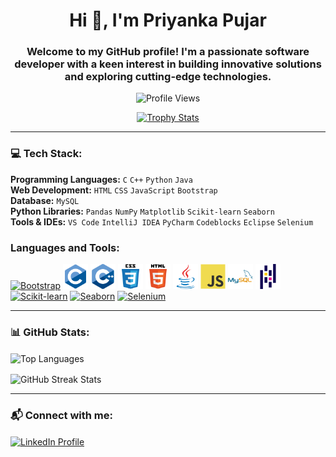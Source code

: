 <h1 align="center">Hi 👋, I'm Priyanka Pujar</h1>
<h3 align="center">Welcome to my GitHub profile! I'm a passionate software developer with a keen interest in building innovative solutions and exploring cutting-edge technologies.</h3>

<p align="center"> 
  <img src="https://komarev.com/ghpvc/?username=prii01&label=Profile%20views&color=0e75b6&style=flat" alt="Profile Views" /> 
</p>

<p align="center"> 
  <a href="https://github.com/ryo-ma/github-profile-trophy">
    <img src="https://github-profile-trophy.vercel.app/?username=prii01&theme=flat&no-frame=true&margin-w=15" alt="Trophy Stats" />
  </a> 
</p>

---

<h3 align="left">💻 Tech Stack:</h3>
<p align="left">
  <b>Programming Languages:</b> <code>C</code> <code>C++</code> <code>Python</code> <code>Java</code><br>
  <b>Web Development:</b> <code>HTML</code> <code>CSS</code> <code>JavaScript</code> <code>Bootstrap</code><br>
  <b>Database:</b> <code>MySQL</code><br>
  <b>Python Libraries:</b> <code>Pandas</code> <code>NumPy</code> <code>Matplotlib</code> <code>Scikit-learn</code> <code>Seaborn</code><br>
  <b>Tools & IDEs:</b> <code>VS Code</code> <code>IntelliJ IDEA</code> <code>PyCharm</code> <code>Codeblocks</code> <code>Eclipse</code> <code>Selenium</code>
</p>

<h3 align="left">Languages and Tools:</h3>
<p align="left">
  <a href="https://getbootstrap.com" target="_blank"><img src="https://v5.getbootstrap.com/docs/5.0/assets/brand/bootstrap-logo-shadow.png" alt="Bootstrap" width="40" height="40"/></a>
  <a href="https://www.cprogramming.com/" target="_blank"><img src="https://raw.githubusercontent.com/devicons/devicon/master/icons/c/c-original.svg" alt="C" width="40" height="40"/></a>
  <a href="https://www.w3schools.com/cpp/" target="_blank"><img src="https://raw.githubusercontent.com/devicons/devicon/master/icons/cplusplus/cplusplus-original.svg" alt="C++" width="40" height="40"/></a>
  <a href="https://www.w3schools.com/css/" target="_blank"><img src="https://raw.githubusercontent.com/devicons/devicon/master/icons/css3/css3-original-wordmark.svg" alt="CSS" width="40" height="40"/></a>
  <a href="https://www.w3.org/html/" target="_blank"><img src="https://raw.githubusercontent.com/devicons/devicon/master/icons/html5/html5-original-wordmark.svg" alt="HTML" width="40" height="40"/></a>
  <a href="https://www.java.com" target="_blank"><img src="https://raw.githubusercontent.com/devicons/devicon/master/icons/java/java-original.svg" alt="Java" width="40" height="40"/></a>
  <a href="https://developer.mozilla.org/en-US/docs/Web/JavaScript" target="_blank"><img src="https://raw.githubusercontent.com/devicons/devicon/master/icons/javascript/javascript-original.svg" alt="JavaScript" width="40" height="40"/></a>
  <a href="https://www.mysql.com/" target="_blank"><img src="https://raw.githubusercontent.com/devicons/devicon/master/icons/mysql/mysql-original-wordmark.svg" alt="MySQL" width="40" height="40"/></a>
  <a href="https://pandas.pydata.org/" target="_blank"><img src="https://raw.githubusercontent.com/devicons/devicon/2ae2a900d2f041da66e950e4d48052658d850630/icons/pandas/pandas-original.svg" alt="Pandas" width="40" height="40"/></a>
  <a href="https://scikit-learn.org/" target="_blank"><img src="https://upload.wikimedia.org/wikipedia/commons/0/05/Scikit_learn_logo_small.svg" alt="Scikit-learn" width="40" height="40"/></a>
  <a href="https://seaborn.pydata.org/" target="_blank"><img src="https://seaborn.pydata.org/_images/logo-mark-lightbg.svg" alt="Seaborn" width="40" height="40"/></a>
  <a href="https://www.selenium.dev" target="_blank"><img src="https://raw.githubusercontent.com/detain/svg-logos/780f25886640cef088af994181646db2f6b1a3f8/svg/selenium-logo.svg" alt="Selenium" width="40" height="40"/></a>
</p>

---

<h3 align="left">📊 GitHub Stats:</h3>
<p align="left">
  <img align="center" src="https://github-readme-stats.vercel.app/api/top-langs/?username=prii01&layout=compact&theme=dark" alt="Top Languages" />
</p>

<p align="left">
  <img align="center" src="https://github-readme-streak-stats.herokuapp.com/?user=prii01&theme=dark" alt="GitHub Streak Stats" />
</p>

---

<h3 align="left">📬 Connect with me:</h3>
<p align="left">
  <a href="https://linkedin.com/in/priyanka-pujar-711534222" target="blank">
    <img align="center" src="https://raw.githubusercontent.com/rahuldkjain/github-profile-readme-generator/master/src/images/icons/Social/linked-in-alt.svg" alt="LinkedIn Profile" height="30" width="40" />
  </a>
</p>
